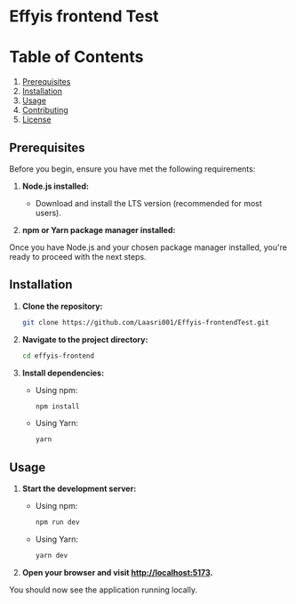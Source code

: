 # Effyis frontend Test

# Table of Contents
1. [Prerequisites](#prerequisites)
2. [Installation](#installation)
3. [Usage](#usage)
4. [Contributing](#contributing)
5. [License](#license)


## Prerequisites

Before you begin, ensure you have met the following requirements:

1. **Node.js installed:**
   - Download and install the LTS version (recommended for most users).

2. **npm or Yarn package manager installed:**

Once you have Node.js and your chosen package manager installed, you're ready to proceed with the next steps.

## Installation

1. **Clone the repository:**
    ```bash
    git clone https://github.com/Laasri001/Effyis-frontendTest.git
    ```

2. **Navigate to the project directory:**
    ```bash
    cd effyis-frontend
    ```

3. **Install dependencies:**
    - Using npm:
        ```bash
        npm install
        ```
    - Using Yarn:
        ```bash
        yarn
        ```

## Usage

1. **Start the development server:**
    - Using npm:
        ```bash
        npm run dev
        ```
    - Using Yarn:
        ```bash
        yarn dev
        ```

2. **Open your browser and visit [http://localhost:5173](http://localhost:5173).**

You should now see the application running locally.
